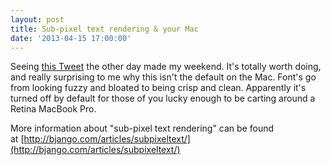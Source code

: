```yaml
---
layout: post
title: Sub-pixel text rendering & your Mac
date: '2013-04-15 17:00:00'
---
```


Seeing [this Tweet](https://twitter.com/stop/status/322140733895225345) the other day made my weekend. It's totally worth doing, and really surprising to me why this isn't the default on the Mac. Font's go from looking fuzzy and bloated to being crisp and clean. Apparently it's turned off by default for those of you lucky enough to be carting around a Retina MacBook Pro.

More information about "sub-pixel text rendering" can be found at [http://bjango.com/articles/subpixeltext/](http://bjango.com/articles/subpixeltext/)
